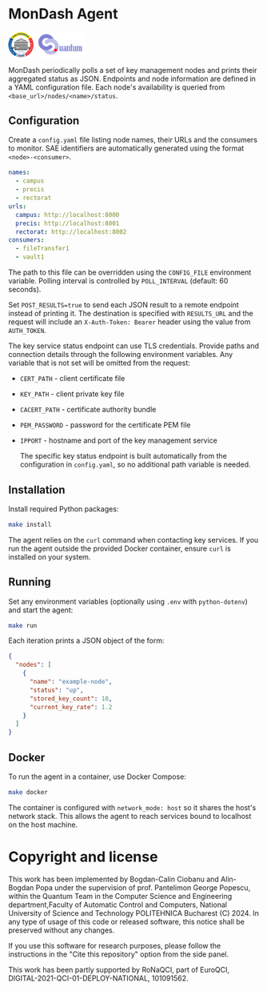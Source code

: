 # MonDash Agent

<p float="left">
    <img src="upb.png" alt="University Politehnica of Bucharest" width="50"/>
    <img src="Logo.png" alt="Quantum Team @ UPB" width="100"/>
</p>

MonDash periodically polls a set of key management nodes and prints their
aggregated status as JSON. Endpoints and node information are defined in a YAML
configuration file. Each node's availability is queried from
`<base_url>/nodes/<name>/status`.

## Configuration

Create a `config.yaml` file listing node names, their URLs and the consumers
to monitor. SAE identifiers are automatically generated using the format
`<node>-<consumer>`.

```yaml
names:
  - campus
  - precis
  - rectorat
urls:
  campus: http://localhost:8000
  precis: http://localhost:8001
  rectorat: http://localhost:8002
consumers:
  - fileTransfer1
  - vault1
```

The path to this file can be overridden using the `CONFIG_FILE` environment
variable. Polling interval is controlled by `POLL_INTERVAL` (default: 60 seconds).

Set `POST_RESULTS=true` to send each JSON result to a remote endpoint instead of
printing it. The destination is specified with `RESULTS_URL` and the request will
include an `X-Auth-Token: Bearer` header using the value from `AUTH_TOKEN`.

The key service status endpoint can use TLS credentials. Provide paths and
connection details through the following environment variables. Any variable
that is not set will be omitted from the request:

* `CERT_PATH` - client certificate file
* `KEY_PATH` - client private key file
* `CACERT_PATH` - certificate authority bundle
* `PEM_PASSWORD` - password for the certificate PEM file
* `IPPORT` - hostname and port of the key management service
  
  The specific key status endpoint is built automatically from the
  configuration in `config.yaml`, so no additional path variable is needed.

## Installation

Install required Python packages:

```bash
make install
```

The agent relies on the `curl` command when contacting key services. If you run
the agent outside the provided Docker container, ensure `curl` is installed on
your system.

## Running

Set any environment variables (optionally using `.env` with `python-dotenv`) and
start the agent:

```bash
make run
```

Each iteration prints a JSON object of the form:

```json
{
  "nodes": [
    {
      "name": "example-node",
      "status": "up",
      "stored_key_count": 10,
      "current_key_rate": 1.2
    }
  ]
}
```

## Docker

To run the agent in a container, use Docker Compose:

```bash
make docker
```

The container is configured with `network_mode: host` so it shares the host's
network stack. This allows the agent to reach services bound to localhost on
the host machine.

# Copyright and license

This work has been implemented by Bogdan-Calin Ciobanu and Alin-Bogdan Popa under the supervision of prof. Pantelimon George Popescu, within the Quantum Team in the Computer Science and Engineering department,Faculty of Automatic Control and Computers, National University of Science and Technology POLITEHNICA Bucharest (C) 2024. In any type of usage of this code or released software, this notice shall be preserved without any changes.

If you use this software for research purposes, please follow the instructions in the "Cite this repository" option from the side panel.

This work has been partly supported by RoNaQCI, part of EuroQCI, DIGITAL-2021-QCI-01-DEPLOY-NATIONAL, 101091562.
